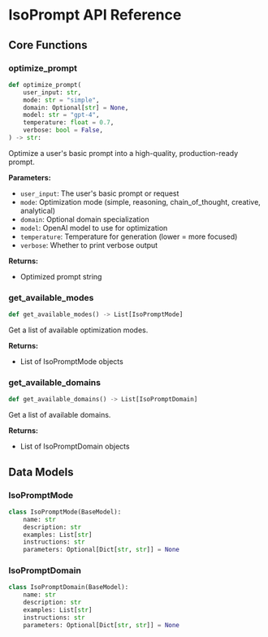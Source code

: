 # IsoPrompt API Reference

## Core Functions

### optimize_prompt

```python
def optimize_prompt(
    user_input: str,
    mode: str = "simple",
    domain: Optional[str] = None,
    model: str = "gpt-4",
    temperature: float = 0.7,
    verbose: bool = False,
) -> str:
```

Optimize a user's basic prompt into a high-quality, production-ready prompt.

**Parameters:**

- `user_input`: The user's basic prompt or request
- `mode`: Optimization mode (simple, reasoning, chain_of_thought, creative, analytical)
- `domain`: Optional domain specialization
- `model`: OpenAI model to use for optimization
- `temperature`: Temperature for generation (lower = more focused)
- `verbose`: Whether to print verbose output

**Returns:**

- Optimized prompt string

### get_available_modes

```python
def get_available_modes() -> List[IsoPromptMode]
```

Get a list of available optimization modes.

**Returns:**

- List of IsoPromptMode objects

### get_available_domains

```python
def get_available_domains() -> List[IsoPromptDomain]
```

Get a list of available domains.

**Returns:**

- List of IsoPromptDomain objects

## Data Models

### IsoPromptMode

```python
class IsoPromptMode(BaseModel):
    name: str
    description: str
    examples: List[str]
    instructions: str
    parameters: Optional[Dict[str, str]] = None
```

### IsoPromptDomain

```python
class IsoPromptDomain(BaseModel):
    name: str
    description: str
    examples: List[str]
    instructions: str
    parameters: Optional[Dict[str, str]] = None
```
